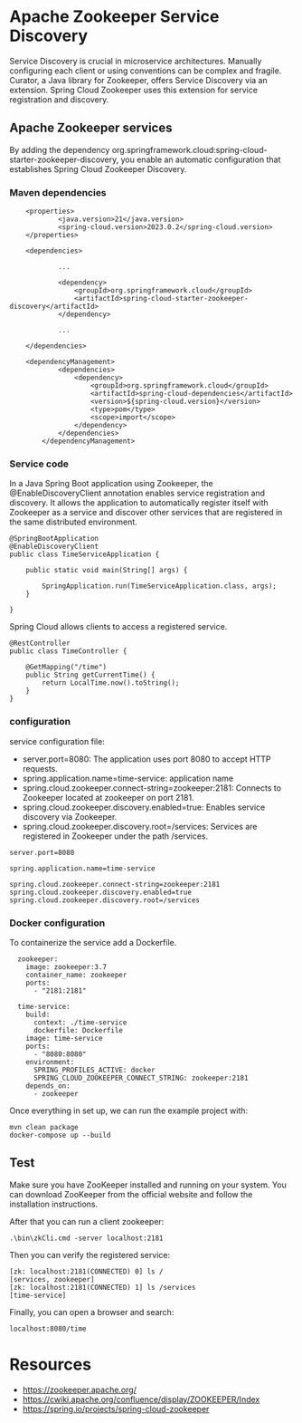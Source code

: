 # Apache Zookeeper Service Discovery

Service Discovery is crucial in microservice architectures. Manually configuring each client or using conventions can be complex and fragile. Curator, a Java library for Zookeeper, offers Service Discovery via an extension. Spring Cloud Zookeeper uses this extension for service registration and discovery.

## Apache Zookeeper services

By adding the dependency org.springframework.cloud:spring-cloud-starter-zookeeper-discovery, you enable an automatic configuration that establishes Spring Cloud Zookeeper Discovery.

### Maven dependencies

```
    <properties>
            <java.version>21</java.version>
            <spring-cloud.version>2023.0.2</spring-cloud.version>
    </properties>
    
    <dependencies>
            
            ...
            
            <dependency>
                <groupId>org.springframework.cloud</groupId>
                <artifactId>spring-cloud-starter-zookeeper-discovery</artifactId>
            </dependency>
            
            ...
    
    </dependencies>
    
    <dependencyManagement>
            <dependencies>
                <dependency>
                    <groupId>org.springframework.cloud</groupId>
                    <artifactId>spring-cloud-dependencies</artifactId>
                    <version>${spring-cloud.version}</version>
                    <type>pom</type>
                    <scope>import</scope>
                </dependency>
            </dependencies>
        </dependencyManagement>
```

### Service code

In a Java Spring Boot application using Zookeeper, the @EnableDiscoveryClient annotation enables service registration and discovery. It allows the application to automatically register itself with Zookeeper as a service and discover other services that are registered in the same distributed environment.

```
@SpringBootApplication
@EnableDiscoveryClient
public class TimeServiceApplication {

	public static void main(String[] args) {

		SpringApplication.run(TimeServiceApplication.class, args);
	}

}
```

Spring Cloud allows clients to access a registered service.

```
@RestController
public class TimeController {

    @GetMapping("/time")
    public String getCurrentTime() {
        return LocalTime.now().toString();
    }
}
```

### configuration

service configuration file:

* server.port=8080: The application uses port 8080 to accept HTTP requests.
* spring.application.name=time-service: application name
* spring.cloud.zookeeper.connect-string=zookeeper:2181: Connects to Zookeeper located at zookeeper on port 2181.
* spring.cloud.zookeeper.discovery.enabled=true: Enables service discovery via Zookeeper.
* spring.cloud.zookeeper.discovery.root=/services: Services are registered in Zookeeper under the path /services.

```
server.port=8080

spring.application.name=time-service

spring.cloud.zookeeper.connect-string=zookeeper:2181
spring.cloud.zookeeper.discovery.enabled=true
spring.cloud.zookeeper.discovery.root=/services
```

### Docker configuration

To containerize the service add a Dockerfile.

```
  zookeeper:
    image: zookeeper:3.7
    container_name: zookeeper
    ports:
      - "2181:2181"

  time-service:
    build:
      context: ./time-service
      dockerfile: Dockerfile
    image: time-service
    ports:
      - "8080:8080"
    environment:
      SPRING_PROFILES_ACTIVE: docker
      SPRING_CLOUD_ZOOKEEPER_CONNECT_STRING: zookeeper:2181
    depends_on:
      - zookeeper
```

Once everything in set up, we can run the example project with:

```
mvn clean package
docker-compose up --build
```

## Test

Make sure you have ZooKeeper installed and running on your system. You can download ZooKeeper from the official website and follow the installation instructions.

After that you can run a client zookeeper:

```
.\bin\zkCli.cmd -server localhost:2181
```

Then you can verify the registered service:

```
[zk: localhost:2181(CONNECTED) 0] ls /
[services, zookeeper]
[zk: localhost:2181(CONNECTED) 1] ls /services
[time-service]
```

Finally, you can open a browser and search:

```
localhost:8080/time
```

# Resources

- https://zookeeper.apache.org/
- https://cwiki.apache.org/confluence/display/ZOOKEEPER/Index
- https://spring.io/projects/spring-cloud-zookeeper
